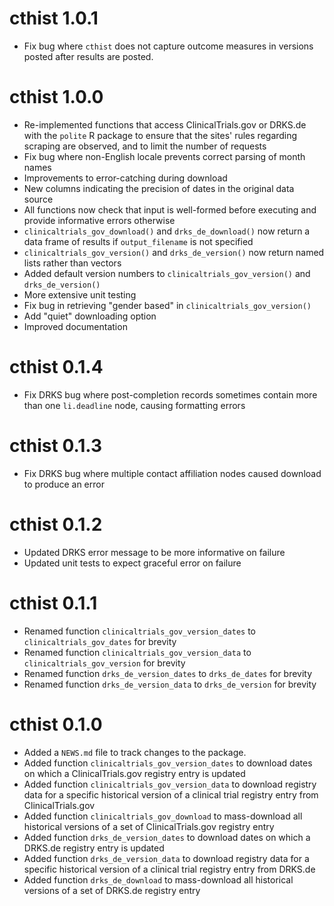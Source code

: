 # cthist 1.0.1

* Fix bug where `cthist` does not capture outcome measures in versions
  posted after results are posted.

# cthist 1.0.0

* Re-implemented functions that access ClinicalTrials.gov or DRKS.de
  with the `polite` R package to ensure that the sites' rules
  regarding scraping are observed, and to limit the number of requests
* Fix bug where non-English locale prevents correct parsing of month
  names
* Improvements to error-catching during download
* New columns indicating the precision of dates in the original data
  source
* All functions now check that input is well-formed before executing
  and provide informative errors otherwise
* `clinicaltrials_gov_download()` and `drks_de_download()` now return
  a data frame of results if `output_filename` is not specified
* `clinicaltrials_gov_version()` and `drks_de_version()` now return
  named lists rather than vectors
* Added default version numbers to `clinicaltrials_gov_version()` and
  `drks_de_version()`
* More extensive unit testing
* Fix bug in retrieving "gender based" in `clinicaltrials_gov_version()`
* Add "quiet" downloading option
* Improved documentation

# cthist 0.1.4

* Fix DRKS bug where post-completion records sometimes contain more
  than one `li.deadline` node, causing formatting errors

# cthist 0.1.3

* Fix DRKS bug where multiple contact affiliation nodes caused
  download to produce an error

# cthist 0.1.2

* Updated DRKS error message to be more informative on failure
* Updated unit tests to expect graceful error on failure

# cthist 0.1.1

* Renamed function `clinicaltrials_gov_version_dates` to
  `clinicaltrials_gov_dates` for brevity
* Renamed function `clinicaltrials_gov_version_data` to
  `clinicaltrials_gov_version` for brevity
* Renamed function `drks_de_version_dates` to
  `drks_de_dates` for brevity
* Renamed function `drks_de_version_data` to
  `drks_de_version` for brevity

# cthist 0.1.0

* Added a `NEWS.md` file to track changes to the package.
* Added function `clinicaltrials_gov_version_dates` to download dates
  on which a ClinicalTrials.gov registry entry is updated
* Added function `clinicaltrials_gov_version_data` to download
  registry data for a specific historical version of a clinical trial
  registry entry from ClinicalTrials.gov
* Added function `clinicaltrials_gov_download` to mass-download all
  historical versions of a set of ClinicalTrials.gov registry entry
* Added function `drks_de_version_dates` to download dates
  on which a DRKS.de registry entry is updated
* Added function `drks_de_version_data` to download
  registry data for a specific historical version of a clinical trial
  registry entry from DRKS.de
* Added function `drks_de_download` to mass-download all
  historical versions of a set of DRKS.de registry entry
